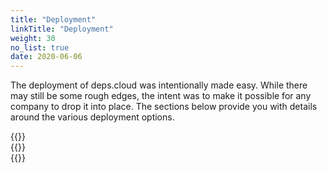 ```yaml
---
title: "Deployment"
linkTitle: "Deployment"
weight: 30
no_list: true
date: 2020-06-06
---
```


The deployment of deps.cloud was intentionally made easy.
While there may still be some rough edges, the intent was to make it possible for any company to drop it into place.
The sections below provide you with details around the various deployment options.

<div class="row" style="max-width: 80%;">
  <div class="col-sm-6 col-md-4">
    {{<card-icon
      border="white"
      src="/images/docker.png"
      title="Docker"
      link="/docs/deployment/docker/"
      text="Deploy to a docker daemon or a swarm cluster."
      >}}
  </div>
  <div class="col-sm-6 col-md-4">
    {{<card-icon
      border="white"
      src="/images/k8s.png"
      title="Kubernetes"
      link="/docs/deployment/k8s/"
      text="Deploy to Kubernetes using raw manifest files."
    >}}
  </div>
  <div class="col-sm-6 col-md-4">
    {{<card-icon
      border="white"
      src="/images/helm.png"
      title="Helm"
      link="/docs/deployment/helm/"
      text="Deploy to Kubernetes using the Helm package manager."
    >}}
  </div>
</div>
